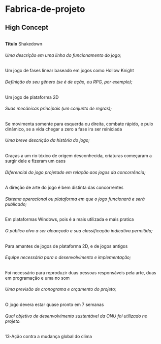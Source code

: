 # Fabrica-de-projeto
## High Concept
######
**Titulo**
Shakedown 
###### Uma descrição em uma linha do funcionamento do jogo;
Um jogo de fases linear baseado em jogos como Hollow Knight 
###### Definição do seu gênero (se é de ação, ou RPG, por exemplo);
Um jogo de plataforma 2D
###### Suas mecânicas principais (um conjunto de regras);
Se movimenta somente para esquerda ou direita, combate rápido, e pulo dinâmico, se a vida chegar a zero a fase ira ser reiniciada  
###### Uma breve descrição da história do jogo;
Graças a um rio tóxico de origem desconhecida, criaturas começaram a surgir dele e fizeram um caos
###### Diferencial do jogo projetado em relação aos jogos da concorrência;
A direção de arte do jogo é bem distinta das concorrentes
###### Sistema operacional ou plataforma em que o jogo funcionará e será publicado;
Em plataformas Windows, pois é a mais utilizada e mais pratica
###### O público alvo a ser alcançado e sua classificação indicativa permitida;
Para amantes de jogos de plataforma 2D, e de jogos antigos 
###### Equipe necessária para o desenvolvimento e implementação;
Foi necessário para reproduzir duas pessoas responsáveis pela arte, duas em programação e uma no som    
###### Uma previsão de cronograma e orçamento do projeto;
O jogo devera estar quase pronto em 7 semanas 
###### Qual objetivo de desenvolvimento sustentável da ONU foi utilizado no projeto.
13-Ação contra a mudança global do clima
